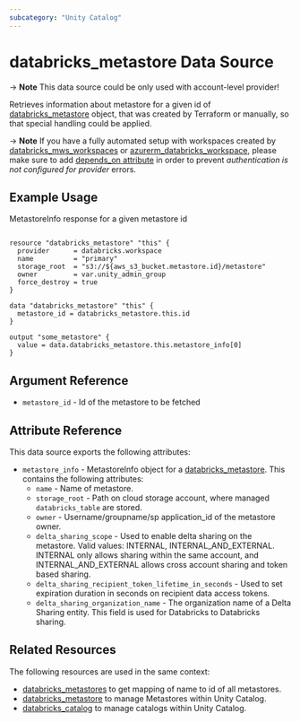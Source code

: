 ```yaml
---
subcategory: "Unity Catalog"
---
```

# databricks_metastore Data Source

-> **Note** This data source could be only used with account-level provider!

Retrieves information about metastore for a given id of [databricks_metastore](../resources/metastore.md) object, that was created by Terraform or manually, so that special handling could be applied.

-> **Note** If you have a fully automated setup with workspaces created by [databricks_mws_workspaces](../resources/mws_workspaces.md) or [azurerm_databricks_workspace](https://registry.terraform.io/providers/hashicorp/azurerm/latest/docs/resources/databricks_workspace), please make sure to add [depends_on attribute](../guides/troubleshooting.md#data-resources-and-authentication-is-not-configured-errors) in order to prevent _authentication is not configured for provider_ errors.

## Example Usage

MetastoreInfo response for a given metastore id

```hcl

resource "databricks_metastore" "this" {
  provider      = databricks.workspace
  name          = "primary"
  storage_root  = "s3://${aws_s3_bucket.metastore.id}/metastore"
  owner         = var.unity_admin_group
  force_destroy = true
}

data "databricks_metastore" "this" {
  metastore_id = databricks_metastore.this.id
}

output "some_metastore" {
  value = data.databricks_metastore.this.metastore_info[0]
}
```

## Argument Reference

* `metastore_id` - Id of the metastore to be fetched

## Attribute Reference

This data source exports the following attributes:

* `metastore_info` - MetastoreInfo object for a [databricks_metastore](../resources/metastore.md). This contains the following attributes:
  * `name` - Name of metastore.
  * `storage_root` - Path on cloud storage account, where managed `databricks_table` are stored.
  * `owner` - Username/groupname/sp application_id of the metastore owner.
  * `delta_sharing_scope` - Used to enable delta sharing on the metastore. Valid values: INTERNAL, INTERNAL_AND_EXTERNAL. INTERNAL only allows sharing within the same account, and INTERNAL_AND_EXTERNAL allows cross account sharing and token based sharing.
  * `delta_sharing_recipient_token_lifetime_in_seconds` - Used to set expiration duration in seconds on recipient data access tokens.
  * `delta_sharing_organization_name` - The organization name of a Delta Sharing entity. This field is used for Databricks to Databricks sharing.

## Related Resources

The following resources are used in the same context:

* [databricks_metastores](./metastores.md) to get mapping of name to id of all metastores.
* [databricks_metastore](../resources/metastore.md) to manage Metastores within Unity Catalog.
* [databricks_catalog](../resources/catalog.md) to manage catalogs within Unity Catalog.
